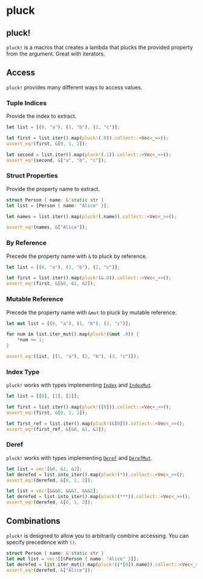 # pluck

## pluck!
`pluck!` is a macros that creates a lambda that plucks the provided
property from the argument. Great with iterators.

## Access

`pluck!` provides many different ways to access values.

### Tuple Indices

Provide the index to extract.

```rust
let list = [(0, "a"), (1, "b"), (2, "c")];

let first = list.iter().map(pluck!(.0)).collect::<Vec<_>>();
assert_eq!(first, &[0, 1, 2]);

let second = list.iter().map(pluck!(.1)).collect::<Vec<_>>();
assert_eq!(second, &["a", "b", "c"]);
```

### Struct Properties

Provide the property name to extract.

```rust
struct Person { name: &'static str }
let list = [Person { name: "Alice" }];

let names = list.iter().map(pluck!(.name)).collect::<Vec<_>>();

assert_eq!(names, &["Alice"]);
```

### By Reference

Precede the property name with `&` to pluck by reference.

```rust
let list = [(0, "a"), (1, "b"), (2, "c")];

let first = list.iter().map(pluck!(&.0)).collect::<Vec<_>>();
assert_eq!(first, &[&0, &1, &2]);
```

### Mutable Reference

Precede the property name with `&mut` to pluck by mutable reference.

```rust
let mut list = [(0, "a"), (1, "b"), (2, "c")];

for num in list.iter_mut().map(pluck!(&mut .0)) {
    *num += 1;
}

assert_eq!(list, [(1, "a"), (2, "b"), (3, "c")]);
```

### Index Type

`pluck!` works with types implementing [`Index`](std::ops::Index) and
[`IndexMut`](std::ops::IndexMut).

```rust
let list = [[0], [1], [2]];

let first = list.iter().map(pluck!([0])).collect::<Vec<_>>();
assert_eq!(first, &[0, 1, 2]);

let first_ref = list.iter().map(pluck!(&[0])).collect::<Vec<_>>();
assert_eq!(first_ref, &[&0, &1, &2]);
```

### Deref

`pluck!` works with types implementing [`Deref`](std::ops::Deref) and
[`DerefMut`](std::ops::DerefMut).

```rust
let list = vec![&0, &1, &2];
let derefed = list.into_iter().map(pluck!(*)).collect::<Vec<_>>();
assert_eq!(derefed, &[0, 1, 2]);

let list = vec![&&&0, &&&1, &&&2];
let derefed = list.into_iter().map(pluck!(***)).collect::<Vec<_>>();
assert_eq!(derefed, &[0, 1, 2]);
```

## Combinations

`pluck!` is designed to allow you to arbitrarily combine accessing. You
can specify precedence with `()`.

```rust
struct Person { name: &'static str }
let mut list = vec![[&Person { name: "Alice" }]];
let derefed = list.iter_mut().map(pluck!((*[0]).name)).collect::<Vec<_>>();
assert_eq!(derefed, &["Alice"]);
```
